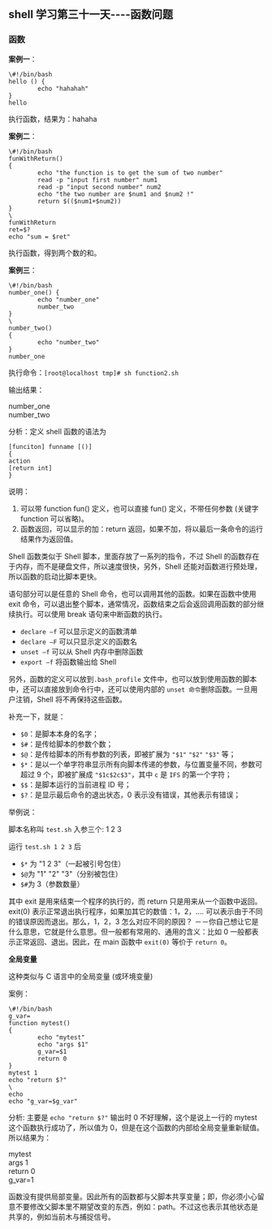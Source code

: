 ## shell 学习第三十一天----函数问题

### 函数

**案例一**：

```
\#!/bin/bash
hello () {
        echo "hahahah"
}
hello
```

执行函数，结果为：hahaha
 
 
**案例二**：

```
\#!/bin/bash
funWithReturn()
{
        echo "the function is to get the sum of two number"
        read -p "input first number" num1
        read -p "input second number" num2
        echo "the two number are $num1 and $num2 !"
        return $(($num1+$num2))
}
\
funWithReturn
ret=$?
echo "sum = $ret"
```

执行函数，得到两个数的和。
 
**案例三**：

```
\#!/bin/bash
number_one() {
        echo "number_one"
        number_two
}
\
number_two()
{
        echo "number_two"
}
number_one
```

执行命令：`[root@localhost tmp]# sh function2.sh` 

输出结果：

number_one  
number_two  
 
分析：定义 shell 函数的语法为

```
[funciton] funname [()]
{
action
[return int]
}
```

说明：

1. 可以带 function fun() 定义，也可以直接 fun() 定义，不带任何参数 (关键字 function 可以省略)。
2. 函数返回，可以显示的加：return 返回，如果不加，将以最后一条命令的运行结果作为返回值。
 
Shell 函数类似于 Shell 脚本，里面存放了一系列的指令，不过 Shell 的函数存在于内存，而不是硬盘文件，所以速度很快，另外，Shell 还能对函数进行预处理，所以函数的启动比脚本更快。
 
语句部分可以是任意的 Shell 命令，也可以调用其他的函数。如果在函数中使用 exit 命令，可以退出整个脚本，通常情况，函数结束之后会返回调用函数的部分继续执行。可以使用 break 语句来中断函数的执行。

- `declare –f` 可以显示定义的函数清单
- `declare –F` 可以只显示定义的函数名
- `unset –f` 可以从 Shell 内存中删除函数
- `export –f` 将函数输出给 Shell

另外，函数的定义可以放到`.bash_profile` 文件中，也可以放到使用函数的脚本中，还可以直接放到命令行中，还可以使用内部的 `unset 命令`删除函数。一旦用户注销，Shell 将不再保持这些函数。
 
补充一下，就是：

- `$0`：是脚本本身的名字；
- `$#`：是传给脚本的参数个数；
- `$@`：是传给脚本的所有参数的列表，即被扩展为 `"$1"` `"$2"` `"$3"` 等；
- `$*`：是以一个单字符串显示所有向脚本传递的参数，与位置变量不同，参数可超过 9 个，即被扩展成 `"$1c$2c$3"`，其中 `c` 是 `IFS` 的第一个字符；
- `$$`：是脚本运行的当前进程 ID 号；
- `$?`：是显示最后命令的退出状态，0 表示没有错误，其他表示有错误；
 
举例说：

脚本名称叫 `test.sh` 入参三个: 1 2 3

运行 `test.sh 1 2 3` 后

- `$*` 为 "1 2 3"（一起被引号包住）
- `$@`为 "1" "2" "3"（分别被包住）
- `$#`为 3（参数数量）
 
其中 exit 是用来结束一个程序的执行的，而 return 只是用来从一个函数中返回。exit(0) 表示正常退出执行程序，如果加其它的数值：1，2，.... 可以表示由于不同的错误原因而退出。那么，1，2，3 怎么对应不同的原因？   －－你自己想让它是什么意思，它就是什么意思。但一般都有常用的、通用的含义：比如   0   一般都表示正常返回、退出。因此，在 main 函数中 `exit(0)` 等价于 `return 0`。
 
**全局变量**

这种类似与 C 语言中的全局变量 (或环境变量)

案例：

```
\#!/bin/bash
g_var=
function mytest()
{
        echo "mytest"
        echo "args $1"
        g_var=$1
        return 0
}
mytest 1
echo "return $?"
\ 
echo
echo "g_var=$g_var"
```

分析: 主要是 `echo "return $?"` 输出时 0 不好理解，这个是说上一行的 mytest 这个函数执行成功了，所以值为 0，但是在这个函数的内部给全局变量重新赋值。所以结果为：

mytest  
args 1  
return 0  
g_var=1  
 
函数没有提供局部变量。因此所有的函数都与父脚本共享变量；即，你必须小心留意不要修改父脚本里不期望改变的东西，例如：path。不过这也表示其他状态是共享的，例如当前木与捕捉信号。